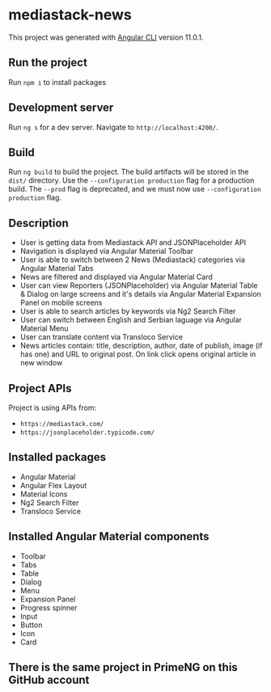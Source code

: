 # mediastack-news

This project was generated with [Angular CLI](https://github.com/angular/angular-cli) version 11.0.1.

## Run the project

Run `npm i` to install packages

## Development server

Run `ng s` for a dev server. Navigate to `http://localhost:4200/`.

## Build

Run `ng build` to build the project. The build artifacts will be stored in the `dist/` directory. Use the `--configuration production` flag for a production build. The `--prod` flag is deprecated, and we must now use `--configuration production` flag.

## Description

- User is getting data from Mediastack API and JSONPlaceholder API
- Navigation is displayed via Angular Material Toolbar
- User is able to switch between 2 News (Mediastack) categories via Angular Material Tabs
- News are filtered and displayed via Angular Material Card
- User can view Reporters (JSONPlaceholder) via Angular Material Table & Dialog on large screens and it's details via Angular Material Expansion Panel on mobile screens
- User is able to search articles by keywords via Ng2 Search Filter
- User can switch between English and Serbian laguage via Angular Material Menu
- User can translate content via Transloco Service
- News articles contain: title, description, author, date of publish, image (if has one) and URL to original post. On link click opens original article in new window

## Project APIs

Project is using APIs from:

- `https://mediastack.com/`
- `https://jsonplaceholder.typicode.com/`

## Installed packages

- Angular Material
- Angular Flex Layout
- Material Icons
- Ng2 Search Filter
- Transloco Service

## Installed Angular Material components

- Toolbar
- Tabs
- Table
- Dialog
- Menu
- Expansion Panel
- Progress spinner
- Input
- Button
- Icon
- Card

## There is the same project in PrimeNG on this GitHub account
